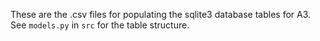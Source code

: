 These are the .csv files for populating the sqlite3 database tables for A3. 
See `models.py` in `src` for the table structure.